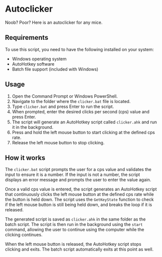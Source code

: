 # Autoclicker
Noob? Poor? Here is an autoclicker for any mice.


## Requirements

To use this script, you need to have the following installed on your system:

- Windows operating system
- AutoHotkey software
- Batch file support (included with Windows)

## Usage

1. Open the Command Prompt or Windows PowerShell.
2. Navigate to the folder where the `clicker.bat` file is located.
3. Type `clicker.bat` and press Enter to run the script.
4. When prompted, enter the desired clicks per second (cps) value and press Enter.
5. The script will generate an AutoHotkey script called `clicker.ahk` and run it in the background.
6. Press and hold the left mouse button to start clicking at the defined cps rate.
7. Release the left mouse button to stop clicking.

## How it works

The `clicker.bat` script prompts the user for a cps value and validates the input to ensure it is a number. If the input is not a number, the script displays an error message and prompts the user to enter the value again.

Once a valid cps value is entered, the script generates an AutoHotkey script that continuously clicks the left mouse button at the defined cps rate while the button is held down. The script uses the `GetKeyState` function to check if the left mouse button is still being held down, and breaks the loop if it is released.

The generated script is saved as `clicker.ahk` in the same folder as the batch script. The script is then run in the background using the `start` command, allowing the user to continue using the computer while the clicking continues.

When the left mouse button is released, the AutoHotkey script stops clicking and exits. The batch script automatically exits at this point as well.
